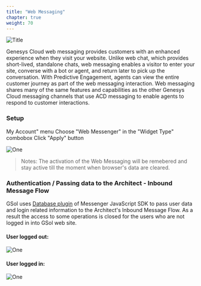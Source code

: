 ```yaml
---
title: "Web Messaging"
chapter: true
weight: 70
---
```


![Title](/images/Login.PNG)


Genesys Cloud web messaging provides customers with an enhanced experience when they visit your website. Unlike web chat, which provides short-lived, standalone chats, web messaging enables a visitor to enter your site, converse with a bot or agent, and return later to pick up the conversation. With Predictive Engagement, agents can view the entire customer journey as part of the web messaging interaction. Web messaging shares many of the same features and capabilities as the other Genesys Cloud messaging channels that use ACD messaging to enable agents to respond to customer interactions.

### Setup

My Account" menu
Choose "Web Messenger" in the "Widget Type" combobox
Click "Apply" button

![One](/images/Login.PNG)

> Notes: The activation of the Web Messaging will be remebered and stay active till the moment when browser's data are cleared.

### Authentication / Passing data to the Architect - Inbound Message Flow

GSol uses [Database plugin](https://developer.genesys.cloud/commdigital/digital/webmessaging/messengersdk/SDKCommandsEvents) of Messenger JavaScript SDK to pass user data and login related information to the Architect's Inbound Message Flow.
As a result the access to some operations is closed for the users who are not logged in into GSol web site.
   
   #### User logged out:                 

![One](/images/gsol-dgt-balance-logout.png)

   #### User logged in:  

![One](/images/gsol-dgt-balance-login.png)
